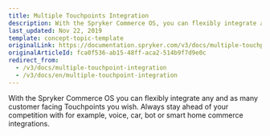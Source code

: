 ```yaml
---
title: Multiple Touchpoints Integration
description: With the Spryker Commerce OS, you can flexibly integrate any and as many customer-facing touchpoints as you wish.
last_updated: Nov 22, 2019
template: concept-topic-template
originalLink: https://documentation.spryker.com/v3/docs/multiple-touchpoint-integration
originalArticleId: fca0f536-ab15-48ff-aca2-514b9f7d9e0c
redirect_from:
  - /v3/docs/multiple-touchpoint-integration
  - /v3/docs/en/multiple-touchpoint-integration
---
```


With the Spryker Commerce OS you can flexibly integrate any and as many customer facing Touchpoints you wish. Always stay ahead of your competition with for example, voice, car, bot or smart home commerce integrations.
